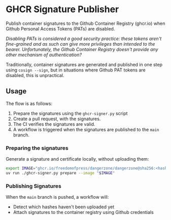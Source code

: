 # GHCR Signature Publisher

Publish container signatures to the Github Container Registry (ghcr.io) when Github Personal Access Tokens (PATs) are disabled.

*Disabling PATs is considered a good security practice: these tokens aren't fine-grained and as such can give more privileges than intended to the bearer. Unfortunately, the Github Container Registry doesn't provide any other mechanism of authentication?*

Traditionally, container signatures are generated and published in one step using
`cosign --sign`, but in situations where Github PAT tokens are disabled, this is unpractical.

## Usage

The flow is as follows:

1. Prepare the signatures using the `ghcr-signer.py` script
2. Create a pull request, with the signatures.
3. The CI verifies the signatures are valid.
4. A workflow is triggered when the signatures are published to the `main` branch.

### Preparing the signatures

Generate a signature and certificate locally, without uploading them:

```sh
export IMAGE="ghcr.io/freedomofpress/dangerzone/dangerzone@sha256:<hash>"
uv run ./ghcr-signer.py prepare --image "$IMAGE"
```

### Publishing Signatures

When the `main` branch is pushed, a workflow will:

- Detect which hashes haven't been uploaded yet
- Attach signatures to the container registry using Github credentials
